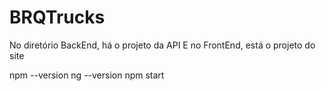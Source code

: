 # BRQTrucks

No diretório BackEnd, há o projeto da API
E no FrontEnd, está o projeto do site

npm --version
ng --version
npm start